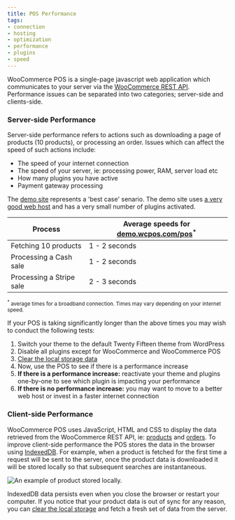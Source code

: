 ```yaml
---
title: POS Performance
tags: 
- connection
- hosting
- optimization
- performance
- plugins
- speed
---
```


WooCommerce POS is a single-page javascript web application which communicates to your server via the [WooCommerce REST API](http://woothemes.github.io/woocommerce-rest-api-docs/). Performance issues can be separated into two categories; server-side and clients-side.

### Server-side Performance

Server-side performance refers to actions such as downloading a page of products (10 products), or processing an order. Issues which can affect the speed of such actions include:

*   The speed of your internet connection
*   The speed of your server, ie: processing power, RAM, server load etc
*   How many plugins you have active
*   Payment gateway processing

The [demo site](http://demo.wcpos.com/pos) represents a 'best case' senario. The demo site uses [a very good web host](http://wcpos.com/wpe) and has a very small number of plugins activated.

| Process | Average speeds for [demo.wcpos.com/pos](http://demo.wcpos.com/pos)<sup>*</sup> | 
| - | - |
| Fetching 10 products | 1 - 2 seconds |
| Processing a Cash sale | 1 - 2 seconds |
| Processing a Stripe sale | 2 - 3 seconds |

<small><sup>*</sup> average times for a broadband connection. Times may vary depending on your internet speed.</small>

If your POS is taking significantly longer than the above times you may wish to conduct the following tests:

1.  Switch your theme to the default Twenty Fifteen theme from WordPress
2.  Disable all plugins except for WooCommerce and WooCommerce POS
3.  [Clear the local storage data](http://faq.wcpos.com/en/clear-local-data.html)
4.  Now, use the POS to see if there is a performance increase
5.  **If there is a performance increase:** reactivate your theme and plugins one-by-one to see which plugin is impacting your performance
6.  **If there is no performance increase:** you may want to move to a better web host or invest in a faster internet connection

### Client-side Performance

WooCommerce POS uses JavaScript, HTML and CSS to display the data retrieved from the WooCommerce REST API, ie: [products](http://woothemes.github.io/woocommerce-rest-api-docs/#view-a-product) and [orders](http://woothemes.github.io/woocommerce-rest-api-docs/#view-an-order). 
To improve client-side performance the POS stores the data in the browser using [IndexedDB](https://en.wikipedia.org/wiki/Indexed_Database_API). 
For example, when a product is fetched for the first time a request will be sent to the server, once the product data is downloaded it will be stored locally so that subsequent searches are instantaneous. 

![An example of product stored locally.](https://wcpos.com/wp-content/uploads/2015/07/local-products.png "An example of products being stored locally")

IndexedDB data persists even when you close the browser or restart your computer. 
If you notice that your product data is out of sync for any reason, you can [clear the local storage](http://faq.wcpos.com/en/clear-local-data.html) and fetch a fresh set of data from the server.